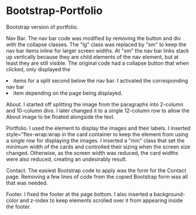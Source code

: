 # Bootstrap-Portfolio
Bootstrap version of portfolio.

Nav Bar. The nav bar code was modified by removing the button and div with the collapse classes. The "lg" class was replaced by "sm" to keep the nav bar items inline for larger screen widths. At "sm" the nav bar links stack up vertically because they are child elements of the nav element, but at least they are still visible. The original code had a collapse button that when clicked, only displayed the <li> items for a split second below the nav bar. I activated the corresponding nav bar <li> item depending on the page being displayed. 

About. I started off splitting the image from the paragraphs into 2-column and 10-column divs. I later changed it to a single 12-column row to allow the About image to be floated alongside the text.

Portfolio. I used the <card> element to display the images and their labels. I inserted style="flex-wrap:wrap in the card container to keep the <card-deck> element from using a single row for displaying the images. I inserted a "min" class that set the minimum width of the cards and controlled their sizing when the screen size changed. Otherwise, as the screen width was reduced, the card widths were also reduced, creating an undesirably result.

Contact. The easiest Bootstrap code to apply was the form for the Contact page. Removing a few lines of code from the copied Bootstrap form was all that was needed.

Footer. I fixed the footer at the page bottom. I also inserted a background-color and z-index to keep elements scrolled over it from appearing inside the footer.




